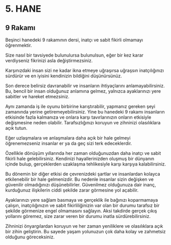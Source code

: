 # 5. HANE
## 9 Rakamı

Beşinci hanedeki 9 rakamının dersi, inatçı ve sabit fikirli olmamayı öğrenmektir.

Size nasıl bir tavsiyede bulunulursa bulunulsun, eğer bir kez karar verdiyseniz fikrinizi asla değiştirmezsiniz.

Karşınızdaki insan sizi ne kadar ikna etmeye uğraşırsa uğraşsın inatçılığınızı sürdürür ve en iyisini kendinizin bildiğini düşünürsünüz.

Son derece belirsiz davranabilir ve insanların ihtiyaçlarını anlamayabilirsiniz. Bu, bencil bir insan olduğunuz anlamına gelmez, yalnızca ayaklarınızı yere sabitler ve hareket etmezsiniz.

Aynı zamanda iş ile oyunu birbirine karıştırabilir, yapmanız gereken şeyi zamanında yerine getiremeyebilirsiniz. Yine bu hanedeki 9 rakamı insanların etkisinde fazla kalmanıza ve onlara karşı tavırlarınızın onların etkisiyle değişmesine neden olabilir. Tarafsızlığınızı koruyun ve zihninizi olasılıklara açık tutun.

Eğer uzlaşmalara ve anlaşmalara daha açık bir hale gelmeyi öğrenemezseniz insanlar er ya da geç sizi terk edeceklerdir.

Özellikle dönüşüm yıllarında her zaman olduğunuzdan daha inatçı ve sabit fikirli hale gelebilirsiniz. Kendinizi hayallerinizden oluşmuş bir dünyanın içinde bulup, gerçeklerden uzaklaşma tehlikesiyle karşı karşıya kalabilirsiniz.

Bu dönemin bir diğer etkisi de çevrenizdeki şartlar ve insanlardan kolayca etkilenebilir bir hale gelmenizdir. Bu nedenle insanlar sizin değişken ve güvenilir olmadığınızı düşünebilirler. Güvenilmez olduğunuza dair inanç, kurduğunuz ilişkilerin ciddi şekilde zarar görmesine yol açabilir.

Ayaklarınızı yere sağlam basmaya ve gerçeklik ile bağınızı koparmamaya çalışın, inatçılığınızın ve sabit fikirliliğinizin var olan bir durumu tarafsız bir şekilde görmenize engel olmamasını sağlayın. Aksi takdirde gerçek çıkış yollarını göremez, size zarar veren bir durumu inatla sürdürebilirsiniz.

Zihninizi önyargılardan koruyun ve her zaman yeniliklere ve olasılıklara açık bir zihin geliştirin. Bu sayede yaşam yolunuzun çok daha kolay ve zahmetsiz olduğunu göreceksiniz. 
